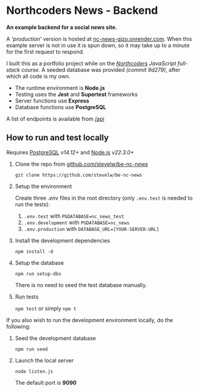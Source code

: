 # Northcoders News - Backend

**An example backend for a social news site.**

A _'production'_ version is hosted at [nc-news-gjzo.onrender.com](https://nc-news-gjzo.onrender.com/api). When this example server is not in use it is spun down, so it may take up to a minute for the first request to respond.

I built this as a portfolio project while on the _[Northcoders](https://northcoders.com) JavaScript full-stack course_. A seeded database was provided _(commit 9d279)_, after which all code is my own.

- The runtime environment is **Node.js**
- Testing uses the **Jest** and **Supertest** frameworks
- Server functions use **Express**
- Database functions use **PostgreSQL**

A list of endpoints is available from [/api](https://nc-news-gjzo.onrender.com/api)

## How to run and test locally

Requires [PostgreSQL](https://www.postgresql.org/download/) _v14.12+_ and [Node.js](https://nodejs.org/en/download/package-manager) _v22.3.0+_

1. Clone the repo from [github.com/stevelw/be-nc-news](https://github.com/stevelw/be-nc-news)

    `git clone https://github.com/stevelw/be-nc-news`

2. Setup the environment

    Create three _.env_ files in the root directory (only `.env.test` is needed to run the tests):
    
    1. `.env.test` with `PGDATABASE=nc_news_test`
    2. `.env.development` with `PGDATABASE=nc_news`
    3. `.env.production` with `DATABASE_URL=[YOUR-SERVER-URL]`

3. Install the development dependencies

    `npm install -d`

4. Setup the database

    `npm run setup-dbs`

    There is no need to seed the test database manually.

5. Run tests

    `npm test` or simply `npm t`

If you also wish to run the development environment locally, do the following:

1. Seed the development database

    `npm run seed`
    
2. Launch the local server

    `node listen.js`

    The default port is **9090**
